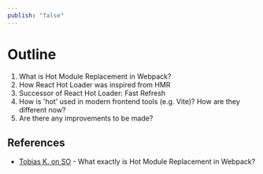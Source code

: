 ```yaml
---
publish: "false"
---
```

# Outline

1. What is Hot Module Replacement in Webpack?
2. How React Hot Loader was inspired from HMR
3. Successor of React Hot Loader: Fast Refresh
4. How is 'hot' used in modern frontend tools (e.g. Vite)? How are they different now?
5. Are there any improvements to be made? 

## References
- [Tobias K. on SO](https://stackoverflow.com/questions/24581873/what-exactly-is-hot-module-replacement-in-webpack) - What exactly is Hot Module Replacement in Webpack?